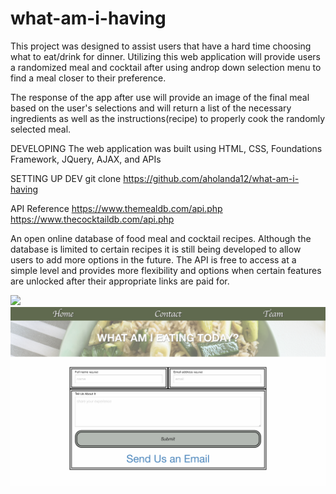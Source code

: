 # what-am-i-having
This project was designed to assist users that have a hard time choosing what to eat/drink for dinner. Utilizing this web application will provide users a randomized meal and cocktail after using androp down selection menu to find a meal closer to their preference. 

The response of the app after use will provide an image of the final meal based on the user's selections and will return a list of the necessary ingredients as well as the instructions(recipe) to properly cook the randomly selected meal. 

DEVELOPING
The web application was built using HTML, CSS, Foundations Framework, JQuery, AJAX, and APIs

SETTING UP DEV
git clone https://github.com/aholanda12/what-am-i-having


API Reference
https://www.themealdb.com/api.php
https://www.thecocktaildb.com/api.php

An open online database of food meal and cocktail recipes. Although the database is limited to certain recipes it is still being developed to allow users to add more options in the future. The API is free to access at a simple level and provides more flexibility and options when certain features are unlocked after their appropriate links are paid for. 

![](assets/css/homepage.png)
![](assets/css/contactpage.png)